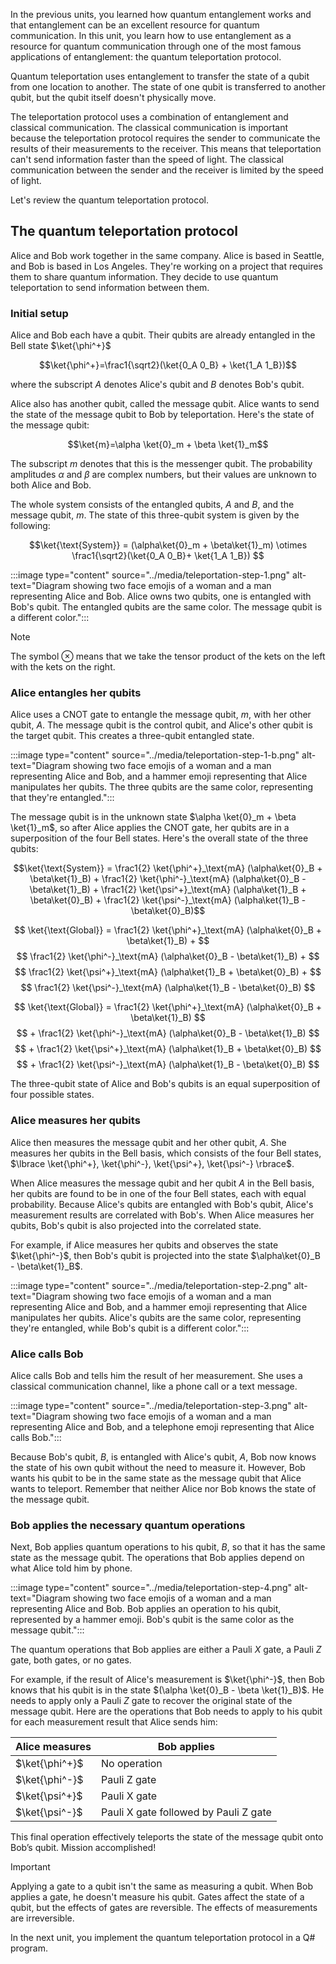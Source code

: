 
In the previous units, you learned how quantum entanglement works and that entanglement can be an excellent resource for quantum communication. In this unit, you learn how to use entanglement as a resource for quantum communication through one of the most famous applications of entanglement: the quantum teleportation protocol.

Quantum teleportation uses entanglement to transfer the state of a qubit from one location to another. The state of one qubit is transferred to another qubit, but the qubit itself doesn't physically move.

The teleportation protocol uses a combination of entanglement and classical communication. The classical communication is important because the teleportation protocol requires the sender to communicate the results of their measurements to the receiver. This means that teleportation can't send information faster than the speed of light. The classical communication between the sender and the receiver is limited by the speed of light.

Let's review the quantum teleportation protocol.

## The quantum teleportation protocol

Alice and Bob work together in the same company. Alice is based in Seattle, and Bob is based in Los Angeles. They're working on a project that requires them to share quantum information. They decide to use quantum teleportation to send information between them.

### Initial setup

Alice and Bob each have a qubit. Their qubits are already entangled in the Bell state $\ket{\phi^+}$

$$\ket{\phi^+}=\frac1{\sqrt2}(\ket{0_A 0_B} + \ket{1_A 1_B})$$

where the subscript $A$ denotes Alice's qubit and $B$ denotes Bob's qubit.

Alice also has another qubit, called the message qubit. Alice wants to send the state of the message qubit to Bob by teleportation. Here's the state of the message qubit:

$$\ket{m}=\alpha \ket{0}_m + \beta \ket{1}_m$$

The subscript $m$ denotes that this is the messenger qubit. The probability amplitudes $\alpha$ and $\beta$ are complex numbers, but their values are unknown to both Alice and Bob.

The whole system consists of the entangled qubits, $A$ and $B$, and the message qubit, $m$. The state of this three-qubit system is given by the following:

$$\ket{\text{System}} = (\alpha\ket{0}_m + \beta\ket{1}_m) \otimes \frac1{\sqrt2}(\ket{0_A 0_B}+ \ket{1_A 1_B}) $$

:::image type="content" source="../media/teleportation-step-1.png" alt-text="Diagram showing two face emojis of a woman and a man representing Alice and Bob. Alice owns two qubits, one is entangled with Bob's qubit. The entangled qubits are the same color. The message qubit is a different color.":::

> [!NOTE]
> The symbol $\otimes$ means that we take the tensor product of the kets on the left with the kets on the right.

### Alice entangles her qubits

Alice uses a CNOT gate to entangle the message qubit, $m$, with her other qubit, $A$. The message qubit is the control qubit, and Alice's other qubit is the target qubit. This creates a three-qubit entangled state.

:::image type="content" source="../media/teleportation-step-1-b.png" alt-text="Diagram showing two face emojis of a woman and a man representing Alice and Bob, and a hammer emoji representing that Alice manipulates her qubits. The three qubits are the same color, representing that they're entangled.":::

The message qubit is in the unknown state $\alpha \ket{0}_m + \beta \ket{1}_m$, so after Alice applies the CNOT gate, her qubits are in a superposition of the four Bell states. Here's the overall state of the three qubits:

$$\ket{\text{System}} = \frac1{2}  \ket{\phi^+}_\text{mA} (\alpha\ket{0}_B + \beta\ket{1}_B) + \frac1{2}  \ket{\phi^-}_\text{mA} (\alpha\ket{0}_B - \beta\ket{1}_B) + \frac1{2}  \ket{\psi^+}_\text{mA} (\alpha\ket{1}_B + \beta\ket{0}_B) + \frac1{2}  \ket{\psi^-}_\text{mA} (\alpha\ket{1}_B - \beta\ket{0}_B)$$

$$ \ket{\text{Global}} = \frac1{2} \ket{\phi^+}_\text{mA} (\alpha\ket{0}_B + \beta\ket{1}_B) + $$
$$ \frac1{2}  \ket{\phi^-}_\text{mA} (\alpha\ket{0}_B - \beta\ket{1}_B) + $$
$$ \frac1{2}  \ket{\psi^+}_\text{mA} (\alpha\ket{1}_B + \beta\ket{0}_B) + $$
$$ \frac1{2}  \ket{\psi^-}_\text{mA} (\alpha\ket{1}_B - \beta\ket{0}_B) $$

$$ \ket{\text{Global}} = \frac1{2} \ket{\phi^+}_\text{mA} (\alpha\ket{0}_B + \beta\ket{1}_B) $$
$$ + \frac1{2}  \ket{\phi^-}_\text{mA} (\alpha\ket{0}_B - \beta\ket{1}_B) $$
$$ + \frac1{2}  \ket{\psi^+}_\text{mA} (\alpha\ket{1}_B + \beta\ket{0}_B) $$
$$ + \frac1{2}  \ket{\psi^-}_\text{mA} (\alpha\ket{1}_B - \beta\ket{0}_B) $$

The three-qubit state of Alice and Bob's qubits is an equal superposition of four possible states.

### Alice measures her qubits

Alice then measures the message qubit and her other qubit, $A$. She measures her qubits in the Bell basis, which consists of the four Bell states, $\lbrace \ket{\phi^+}, \ket{\phi^-}, \ket{\psi^+}, \ket{\psi^-} \rbrace$.

When Alice measures the message qubit and her qubit $A$ in the Bell basis, her qubits are found to be in one of the four Bell states, each with equal probability. Because Alice's qubits are entangled with Bob's qubit, Alice's measurement results are correlated with Bob's. When Alice measures her qubits, Bob's qubit is also projected into the correlated state.

For example, if Alice measures her qubits and observes the state $\ket{\phi^-}$, then Bob's qubit is projected into the state $\alpha\ket{0}_B - \beta\ket{1}_B$.

:::image type="content" source="../media/teleportation-step-2.png" alt-text="Diagram showing two face emojis of a woman and a man representing Alice and Bob, and a hammer emoji representing that Alice manipulates her qubits. Alice's qubits are the same color, representing they're entangled, while Bob's qubit is a different color.":::

### Alice calls Bob

Alice calls Bob and tells him the result of her measurement. She uses a classical communication channel, like a phone call or a text message.

:::image type="content" source="../media/teleportation-step-3.png" alt-text="Diagram showing two face emojis of a woman and a man representing Alice and Bob, and a telephone emoji representing that Alice calls Bob.":::

Because Bob's qubit, $B$, is entangled with Alice's qubit, $A$, Bob now knows the state of his own qubit without the need to measure it. However, Bob wants his qubit to be in the same state as the message qubit that Alice wants to teleport. Remember that neither Alice nor Bob knows the state of the message qubit.

### Bob applies the necessary quantum operations

Next, Bob applies quantum operations to his qubit, $B$, so that it has the same state as the message qubit. The operations that Bob applies depend on what Alice told him by phone.

:::image type="content" source="../media/teleportation-step-4.png" alt-text="Diagram showing two face emojis of a woman and a man representing Alice and Bob. Bob applies an operation to his qubit, represented by a hammer emoji. Bob's qubit is the same color as the message qubit.":::

The quantum operations that Bob applies are either a Pauli $X$ gate, a Pauli $Z$ gate, both gates, or no gates.

For example, if the result of Alice's measurement is $\ket{\phi^-}$, then Bob knows that his qubit is in the state $(\alpha \ket{0}_B - \beta \ket{1}_B)$. He needs to apply only a Pauli $Z$ gate to recover the original state of the message qubit. Here are the operations that Bob needs to apply to his qubit for each measurement result that Alice sends him:

| Alice measures | Bob applies                           |
|----------------|---------------------------------------|
| $\ket{\phi^+}$ | No operation                          |
| $\ket{\phi^-}$ | Pauli Z gate                          |
| $\ket{\psi^+}$ | Pauli X gate                          |
| $\ket{\psi^-}$ | Pauli X gate followed by Pauli Z gate |

This final operation effectively teleports the state of the message qubit onto Bob’s qubit. Mission accomplished!

> [!IMPORTANT]
> Applying a gate to a qubit isn't the same as measuring a qubit. When Bob applies a gate, he doesn't measure his qubit. Gates affect the state of a qubit, but the effects of gates are reversible. The effects of measurements are irreversible.

In the next unit, you implement the quantum teleportation protocol in a Q# program.
